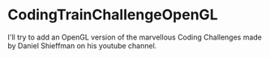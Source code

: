 # CodingTrainChallengeOpenGL
I'll try to add an OpenGL version of the marvellous Coding Challenges made by Daniel Shieffman on his youtube channel.
